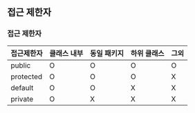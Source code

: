 ## 접근 제한자

### 접근 제한자

| 접근제한자 | 클래스 내부 | 동일 패키지 | 하위 클래스 | 그외 |
| --- | --- | --- | --- | --- |
| public | O | O | O | O |
| protected | O | O | O | X |
| default | O | O | X | X |
| private | O | X | X | X |